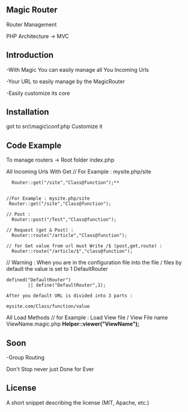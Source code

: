 ## Magic Router

Router Management


PHP Architecture -> MVC



## Introduction

-With Magic You can easily manage all You Incoming Urls

-Your URL to easily manage by the MagicRouter

-Easily customize its core


## Installation


got to src\magic\conf.php    Customize it


## Code Example
To manage routers -> Root folder  index.php

All Incoming Urls With Get
	// For Example : mysite.php/site

 	  Router::get("/site","Class@function");**

	
	//For Example : mysite.php/site
 	 Router::get("/site","Class@function");
 	 
	// Post :
	  Router::post("/Test","Class@function");
	
	// Request (get & Post) : 
	  Router::route("/article","Class@function");

	// for Get value from url must Write /$ (post,get,route) : 
	  Router::route("/article/$","class@function");

// Warning : When you are in the configuration file into the file / files by default the value is set to 1 DefaultRouter

	defined("DefaultRouter")
            || define("DefaultRouter",1);

	After you default URL is divided into 3 parts : 

	mysite.com/Class/function/value

All Load Methods
	// for Example : Load View file / View File name   ViewName.magic.php
	  **Helper::viewer("ViewName");**



## Soon

-Group Routing

Don't Stop never just Done for Ever

## License

A short snippet describing the license (MIT, Apache, etc.)
